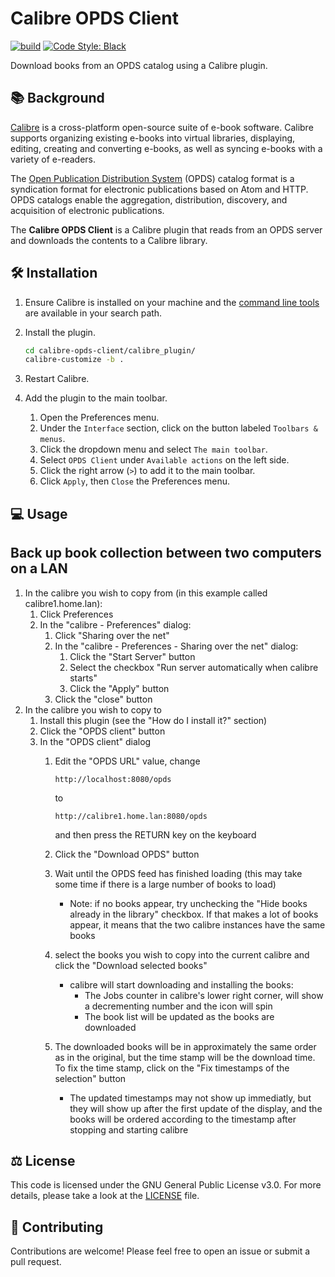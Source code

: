 # Calibre OPDS Client

[![build](https://github.com/goodlibs/calibre-opds-client/workflows/build/badge.svg)](https://github.com/goodlibs/calibre-opds-client/actions?query=workflow%3Abuild)  [![Code Style: Black](https://img.shields.io/badge/code_style-black-000000.svg)](https://github.com/python/black)

Download books from an OPDS catalog using a Calibre plugin.

## :books: Background

[Calibre](https://calibre-ebook.com) is a cross-platform open-source suite of e-book software.
Calibre supports organizing existing e-books into virtual libraries, displaying, editing, creating and converting e-books, as well as syncing e-books with a variety of e-readers.

The [Open Publication Distribution System](https://en.wikipedia.org/wiki/Open_Publication_Distribution_System) (OPDS) catalog format is a syndication format for electronic publications based on Atom and HTTP.
OPDS catalogs enable the aggregation, distribution, discovery, and acquisition of electronic publications.

The **Calibre OPDS Client** is a Calibre plugin that reads from an OPDS server and downloads the contents to a Calibre library.

## :hammer_and_wrench: Installation

1. Ensure Calibre is installed on your machine and the [command line tools](https://manual.calibre-ebook.com/generated/en/cli-index.html) are available in your search path.

1. Install the plugin.
    ```bash
    cd calibre-opds-client/calibre_plugin/
    calibre-customize -b .
    ```

1. Restart Calibre.

1. Add the plugin to the main toolbar.
    1. Open the Preferences menu.
    1. Under the `Interface` section, click on the button labeled `Toolbars & menus`.
    1. Click the dropdown menu and select `The main toolbar`.
    1. Select `OPDS Client` under `Available actions` on the left side.
    1. Click the right arrow (`>`) to add it to the main toolbar.
    1. Click `Apply`, then `Close` the Preferences menu.

## :computer: Usage

## Back up book collection between two computers on a LAN

1.  In the calibre you wish to copy from (in this example called
    calibre1.home.lan):
    1.  Click Preferences
    2.  In the "calibre - Preferences" dialog:
        1.  Click "Sharing over the net"
        2.  In the "calibre - Preferences - Sharing over the net"
            dialog:
            1.  Click the "Start Server" button
            2.  Select the checkbox "Run server automatically when
                calibre starts"
            3.  Click the "Apply" button
        3.  Click the "close" button
2.  In the calibre you wish to copy to
    1.  Install this plugin (see the "How do I install it?" section)
    2.  Click the "OPDS client" button
    3.  In the "OPDS client" dialog
        1.  Edit the "OPDS URL" value, change
            
            ``` example
            http://localhost:8080/opds
            ```
            
            to
            
            ``` example
            http://calibre1.home.lan:8080/opds
            ```
            
            and then press the RETURN key on the keyboard
        
        2.  Click the "Download OPDS" button
        
        3.  Wait until the OPDS feed has finished loading (this may take
            some time if there is a large number of books to load)
            
              - Note: if no books appear, try unchecking the "Hide books
                already in the library" checkbox. If that makes a lot of
                books appear, it means that the two calibre instances
                have the same books
        
        4.  select the books you wish to copy into the current calibre
            and click the "Download selected books"
            
              - calibre will start downloading and installing the books:
                  - The Jobs counter in calibre's lower right corner,
                    will show a decrementing number and the icon will
                    spin
                  - The book list will be updated as the books are
                    downloaded
        
        5.  The downloaded books will be in approximately the same order
            as in the original, but the time stamp will be the download
            time. To fix the time stamp, click on the "Fix timestamps of
            the selection" button
            
              - The updated timestamps may not show up immediatly, but
                they will show up after the first update of the display,
                and the books will be ordered according to the timestamp
                after stopping and starting calibre

## :balance_scale: License

This code is licensed under the GNU General Public License v3.0.
For more details, please take a look at the [LICENSE](https://github.com/goodlibs/calibre-opds-client/blob/master/LICENSE) file.

## :handshake: Contributing

Contributions are welcome!
Please feel free to open an issue or submit a pull request.
